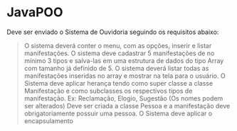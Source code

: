 # JavaPOO

Deve ser enviado o Sistema de Ouvidoria seguindo os requisitos abaixo:

> O sistema deverá conter o menu, com as opções, inserir e listar manifestações.
> O sistema deve cadastrar 5 manifestações de no mínimo 3 tipos e salva-las em uma estrutura de dados do tipo Array com tamanho já definido de 5.
> O sistema deverá listar todas as manifestações inseridas no array e mostrar na tela para o usuário.
> O Sistema deve aplicar herança tendo como super classe a classe Manifestação e como subclasses os respectivos tipos de manifestação. Ex: Reclamação, Elogio, Sugestão (Os nomes podem ser alterados)
> Deve ser criada a classe Pessoa e a manifestação deve obrigatoriamente possuir uma pessoa.
> O Sistema deve aplicar o encapsulamento
